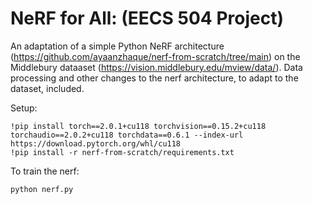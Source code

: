 # NeRF for All: (EECS 504 Project)

An adaptation of a simple Python NeRF architecture (https://github.com/ayaanzhaque/nerf-from-scratch/tree/main) on the Middlebury dataaset (https://vision.middlebury.edu/mview/data/). Data processing and other changes to the nerf architecture, to adapt to the dataset, included.

Setup:

```
!pip install torch==2.0.1+cu118 torchvision==0.15.2+cu118 torchaudio==2.0.2+cu118 torchdata==0.6.1 --index-url https://download.pytorch.org/whl/cu118
!pip install -r nerf-from-scratch/requirements.txt
```

To train the nerf:

```
python nerf.py
```
